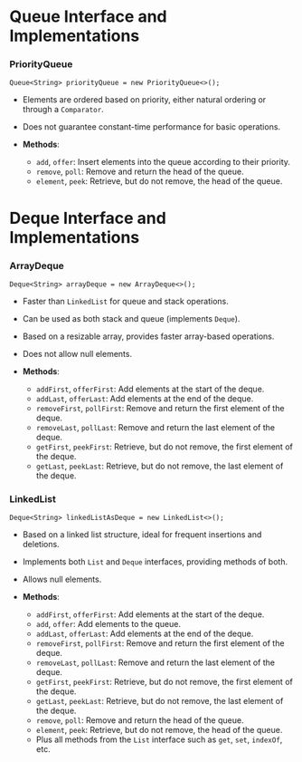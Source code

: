 # Queue Interface and Implementations

### PriorityQueue

`Queue<String> priorityQueue = new PriorityQueue<>();`

- Elements are ordered based on priority, either natural ordering or through a `Comparator`.

- Does not guarantee constant-time performance for basic operations.

- **Methods**:
  
  - `add`, `offer`: Insert elements into the queue according to their priority.
  - `remove`, `poll`: Remove and return the head of the queue.
  - `element`, `peek`: Retrieve, but do not remove, the head of the queue.

# Deque Interface and Implementations

### ArrayDeque

`Deque<String> arrayDeque = new ArrayDeque<>();`

- Faster than `LinkedList` for queue and stack operations.

- Can be used as both stack and queue (implements `Deque`).

- Based on a resizable array, provides faster array-based operations.

- Does not allow null elements.

- **Methods**:
  
  - `addFirst`, `offerFirst`: Add elements at the start of the deque.
  - `addLast`, `offerLast`: Add elements at the end of the deque.
  - `removeFirst`, `pollFirst`: Remove and return the first element of the deque.
  - `removeLast`, `pollLast`: Remove and return the last element of the deque.
  - `getFirst`, `peekFirst`: Retrieve, but do not remove, the first element of the deque.
  - `getLast`, `peekLast`: Retrieve, but do not remove, the last element of the deque.

### LinkedList

`Deque<String> linkedListAsDeque = new LinkedList<>();`

- Based on a linked list structure, ideal for frequent insertions and deletions.

- Implements both `List` and `Deque` interfaces, providing methods of both.

- Allows null elements.

- **Methods**:
  
  - `addFirst`, `offerFirst`: Add elements at the start of the deque.
  - `add`, `offer`: Add elements to the queue.
  - `addLast`, `offerLast`: Add elements at the end of the deque.
  - `removeFirst`, `pollFirst`: Remove and return the first element of the deque.
  - `removeLast`, `pollLast`: Remove and return the last element of the deque.
  - `getFirst`, `peekFirst`: Retrieve, but do not remove, the first element of the deque.
  - `getLast`, `peekLast`: Retrieve, but do not remove, the last element of the deque.
  - `remove`, `poll`: Remove and return the head of the queue.
  - `element`, `peek`: Retrieve, but do not remove, the head of the queue.
  - Plus all methods from the `List` interface such as `get`, `set`, `indexOf`, etc.
